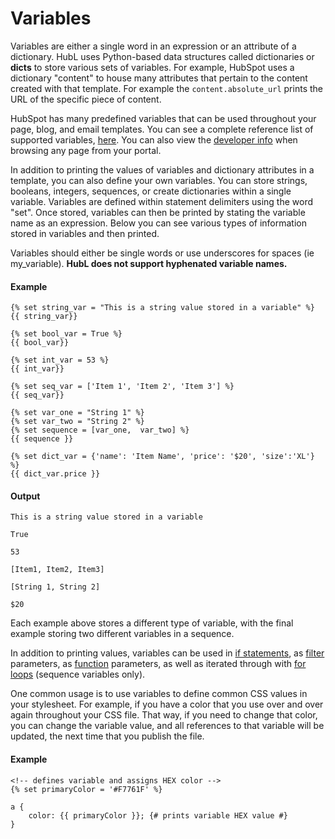 # Variables
Variables are either a single word in an expression or an attribute of a dictionary. HubL uses Python-based data structures called dictionaries or **dicts** to store various sets of variables. For example, HubSpot uses a dictionary "content" to house many attributes that pertain to the content created with that template. For example the `content.absolute_url` prints the URL of the specific piece of content.

HubSpot has many predefined variables that can be used throughout your page, blog, and email templates. You can see a complete reference list of supported variables, [here](/docs/hubl/variables). You can also view the [developer info](/docs/developer-reference/debugging-and-errors#developer-info) when browsing any page from your portal.

In addition to printing the values of variables and dictionary attributes in a template, you can also define your own variables. You can store strings, booleans, integers, sequences, or create dictionaries within a single variable. Variables are defined within statement delimiters using the word "set". Once stored, variables can then be printed by stating the variable name as an expression. Below you can see various types of information stored in variables and then printed.

Variables should either be single words or use underscores for spaces (ie my\_variable). **HubL does not support hyphenated variable names.**

#### Example
```jinja2
{% set string_var = "This is a string value stored in a variable" %}
{{ string_var}}

{% set bool_var = True %}
{{ bool_var}}

{% set int_var = 53 %}
{{ int_var}}

{% set seq_var = ['Item 1', 'Item 2', 'Item 3'] %}
{{ seq_var}}

{% set var_one = "String 1" %}
{% set var_two = "String 2" %}
{% set sequence = [var_one,  var_two] %}
{{ sequence }}

{% set dict_var = {'name': 'Item Name', 'price': '$20', 'size':'XL'} %}
{{ dict_var.price }}
```

#### Output
```jinja2
This is a string value stored in a variable

True

53

[Item1, Item2, Item3]

[String 1, String 2]

$20
```

Each example above stores a different type of variable, with the final example storing two different variables in a sequence.

In addition to printing values, variables can be used in [if statements](/docs/hubl/if-statements), as [filter](/docs/hubl/filters) parameters, as [function](/docs/hubl/functions) parameters, as well as iterated through with [for loops](/docs/hubl/for-loops) (sequence variables only).

One common usage is to use variables to define common CSS values in your stylesheet. For example, if you have a color that you use over and over again throughout your CSS file. That way, if you need to change that color, you can change the variable value, and all references to that variable will be updated, the next time that you publish the file.

#### Example
```jinja2
<!-- defines variable and assigns HEX color -->
{% set primaryColor = '#F7761F' %} 
        
a {
    color: {{ primaryColor }}; {# prints variable HEX value #}
} 
```

